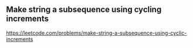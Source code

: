 ## Make string a subsequence using cycling increments
https://leetcode.com/problems/make-string-a-subsequence-using-cyclic-increments
